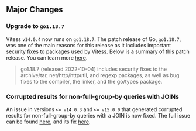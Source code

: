 ## Major Changes

### Upgrade to `go1.18.7`

Vitess `v14.0.4` now runs on `go1.18.7`.
The patch release of Go, `go1.18.7`, was one of the main reasons for this release as it includes important security fixes to packages used by Vitess.
Below is a summary of this patch release. You can learn more [here](https://go.dev/doc/devel/release#go1.18).

> go1.18.7 (released 2022-10-04) includes security fixes to the archive/tar, net/http/httputil, and regexp packages, as well as bug fixes to the compiler, the linker, and the go/types package.

### Corrupted results for non-full-group-by queries with JOINs

An issue in versions `<= v14.0.3` and `<= v15.0.0` that generated corrupted results for non-full-group-by queries with a JOIN
is now fixed. The full issue can be found [here](https://github.com/vitessio/vitess/issues/11625), and its fix [here](https://github.com/vitessio/vitess/pull/11633).
